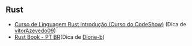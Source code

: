 ## Rust

- [Curso de Linguagem Rust Introdução (Curso do CodeShow)]([https://youtube.com/playlist?list=PLnDvRpP8BnezDglaAvtWgQXzsOmXUuRHL](https://www.youtube.com/watch?v=L4GaODI2Ap0))
  (Dica de [vitorAzevedo09](https://github.com/vitorAzevedo09))
- [Rust Book - PT BR](https://rust-br.github.io/rust-book-pt-br/)(Dica de [Dione-b](https://github.com/Dione-b))